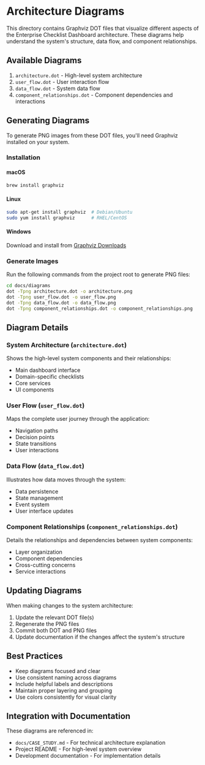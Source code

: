 # Architecture Diagrams

This directory contains Graphviz DOT files that visualize different aspects of the Enterprise Checklist Dashboard architecture. These diagrams help understand the system's structure, data flow, and component relationships.

## Available Diagrams

1. `architecture.dot` - High-level system architecture
2. `user_flow.dot` - User interaction flow
3. `data_flow.dot` - System data flow
4. `component_relationships.dot` - Component dependencies and interactions

## Generating Diagrams

To generate PNG images from these DOT files, you'll need Graphviz installed on your system.

### Installation

#### macOS

```bash
brew install graphviz
```

#### Linux

```bash
sudo apt-get install graphviz  # Debian/Ubuntu
sudo yum install graphviz      # RHEL/CentOS
```

#### Windows

Download and install from [Graphviz Downloads](https://graphviz.org/download/)

### Generate Images

Run the following commands from the project root to generate PNG files:

```bash
cd docs/diagrams
dot -Tpng architecture.dot -o architecture.png
dot -Tpng user_flow.dot -o user_flow.png
dot -Tpng data_flow.dot -o data_flow.png
dot -Tpng component_relationships.dot -o component_relationships.png
```

## Diagram Details

### System Architecture (`architecture.dot`)

Shows the high-level system components and their relationships:

- Main dashboard interface
- Domain-specific checklists
- Core services
- UI components

### User Flow (`user_flow.dot`)

Maps the complete user journey through the application:

- Navigation paths
- Decision points
- State transitions
- User interactions

### Data Flow (`data_flow.dot`)

Illustrates how data moves through the system:

- Data persistence
- State management
- Event system
- User interface updates

### Component Relationships (`component_relationships.dot`)

Details the relationships and dependencies between system components:

- Layer organization
- Component dependencies
- Cross-cutting concerns
- Service interactions

## Updating Diagrams

When making changes to the system architecture:

1. Update the relevant DOT file(s)
2. Regenerate the PNG files
3. Commit both DOT and PNG files
4. Update documentation if the changes affect the system's structure

## Best Practices

- Keep diagrams focused and clear
- Use consistent naming across diagrams
- Include helpful labels and descriptions
- Maintain proper layering and grouping
- Use colors consistently for visual clarity

## Integration with Documentation

These diagrams are referenced in:

- `docs/CASE_STUDY.md` - For technical architecture explanation
- Project README - For high-level system overview
- Development documentation - For implementation details
